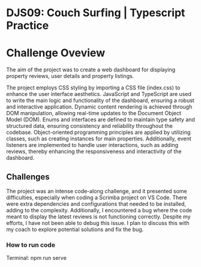 # DJS09: Couch Surfing | Typescript Practice

# Challenge Oveview
The aim of the project was to create a web dashboard for displaying property reviews, user details and property listings.

The project employs CSS styling by importing a CSS file (index.css) to enhance the user interface aesthetics. JavaScript and TypeScript are used to write the main logic and functionality of the dashboard, ensuring a robust and interactive application. Dynamic content rendering is achieved through DOM manipulation, allowing real-time updates to the Document Object Model (DOM). Enums and interfaces are defined to maintain type safety and structured data, ensuring consistency and reliability throughout the codebase. Object-oriented programming principles are applied by utilizing classes, such as creating instances for main properties. Additionally, event listeners are implemented to handle user interactions, such as adding reviews, thereby enhancing the responsiveness and interactivity of the dashboard.


##  Challenges

The project was an intense code-along challenge, and it presented some difficulties, especially when coding a Scrimba project on VS Code. There were extra dependencies and configurations that needed to be installed, adding to the complexity. Additionally, I encountered a bug where the code meant to display the latest reviews is not functioning correctly. Despite my efforts, I have not been able to debug this issue. I plan to discuss this with my coach to explore potential solutions and fix the bug.

### How to run code 

Terminal: npm run serve




